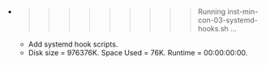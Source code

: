 * >>>>>>>>> Running inst-min-con-03-systemd-hooks.sh ...
  * Add systemd hook scripts.
  * Disk size = 976376K. Space Used = 76K. Runtime = 00:00:00:00.
